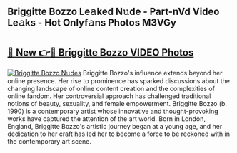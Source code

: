 ## Briggitte Bozzo Le𝚊ked N𝚞de - Part-nVd Video Le𝚊ks - Hot Onlyf𝚊ns Photos M3VGy

# <h2><a href="http://ab53693.deff.icu/?id=Briggitte+Bozzo">🔗 New 👉🔴 Briggitte Bozzo VIDEO Photos</a></h2>

[![Briggitte Bozzo N𝚞des](https://i.imgur.com/rIISA9y.gif)](http://ab53693.deff.icu/?id=Briggitte+Bozzo)
Briggitte Bozzo's influence extends beyond her online presence. Her rise to prominence has sparked discussions about the changing landscape of online content creation and the complexities of online fandom. Her controversial approach has challenged traditional notions of beauty, sexuality, and female empowerment. Briggitte Bozzo (b. 1990) is a contemporary artist whose innovative and thought-provoking works have captured the attention of the art world. Born in London, England, Briggitte Bozzo's artistic journey began at a young age, and her dedication to her craft has led her to become a force to be reckoned with in the contemporary art scene.
